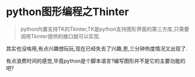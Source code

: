 # python图形编程之Thinter

>python内置支持TK的Tkinter,TK是python支持图形界面的第三方库,只需要调用Tkinter提供的接口就可以实现.

其实也没啥用,有点兴趣想玩玩,现在已经失去了兴趣,恩,三分钟热度情况又出现了.

有点浪费时间的感觉,毕竟python是个脚本语言?编写图形并不是它的主要功能的吧?
